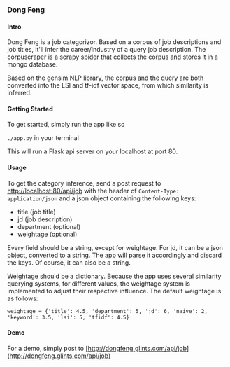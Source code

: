### Dong Feng

#### Intro

Dong Feng is a job categorizor. Based on a corpus of job descriptions and job titles, it'll infer the career/industry of a query job description. The corpuscraper is a scrapy spider that collects the corpus and stores it in a mongo database.

Based on the gensim NLP library, the corpus and the query are both converted into the LSI and tf-idf vector space, from which similarity is inferred. 

#### Getting Started

To get started, simply run the app like so

`./app.py` in your terminal

This will run a Flask api server on your localhost at port 80. 

#### Usage

To get the category inference, send a post request to [http://localhost:80/api/job](http://localhost:80/api/job) with the header of `Content-Type: application/json` and a json object containing the following keys:

- title (job title)
- jd (job description)
- department (optional)
- weightage (optional)

Every field should be a string, except for weightage. For jd, it can be a json object, converted to a string. The app will parse it accordingly and discard the keys. Of course, it can also be a string.

Weightage should be a dictionary. Because the app uses several similarity querying systems, for different values, the weightage system is implemented to adjust their respective influence. The default weightage is as follows:

`weightage = {'title': 4.5,
			'department': 5,
			'jd': 6,
			'naive': 2,
			'keyword': 3.5,
			'lsi': 5,
			'tfidf': 4.5}`
            
#### Demo

For a demo, simply post to [http://dongfeng.glints.com/api/job](http://dongfeng.glints.com/api/job)
